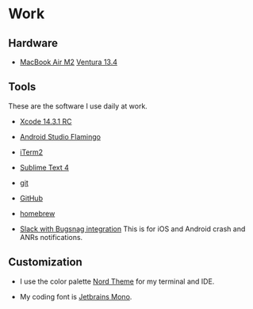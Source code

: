 # Work

## Hardware

- [MacBook Air M2](https://www.apple.com/macbook-air-m2/) [Ventura 13.4](https://www.apple.com/macos/ventura/)

## Tools

These are the software I use daily at work.

- [Xcode 14.3.1 RC](https://developer.apple.com/xcode/)

- [Android Studio Flamingo](https://developer.android.com/studio)

- [iTerm2](https://iterm2.com)

- [Sublime Text 4](https://www.sublimetext.com)

- [git](https://git-scm.com)

- [GitHub](https://github.com)

- [homebrew](https://brew.sh)

- [Slack with Bugsnag integration](https://slack.com)
This is for iOS and Android crash and ANRs notifications.


## Customization

- I use the color palette [Nord Theme](https://www.nordtheme.com) for my terminal and IDE.

- My coding font is [Jetbrains Mono](https://www.jetbrains.com/lp/mono/).